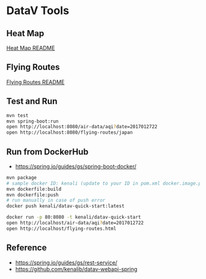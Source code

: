 
# DataV Tools


## Heat Map

[Heat Map README](./README-heat-map.md)


## Flying Routes

[Flying Routes README](./README-flying-routes.md)


## Test and Run

```bash
mvn test
mvn spring-boot:run
open http://localhost:8080/air-data/aqi?date=2017012722
open http://localhost:8080/flying-routes/japan
```

## Run from DockerHub

* https://spring.io/guides/gs/spring-boot-docker/

```bash
mvn package
# sample docker ID: kenali (update to your ID in pom.xml docker.image.prefix)
mvn dockerfile:build
mvn dockerfile:push
# run manually in case of push error
docker push kenali/datav-quick-start:latest
```

```bash
docker run -p 80:8080 -t kenali/datav-quick-start
open http://localhost/air-data/aqi?date=2017012722
open http://localhost/flying-routes.html
```

## Reference

* https://spring.io/guides/gs/rest-service/
* https://github.com/kenalib/datav-webapi-spring
